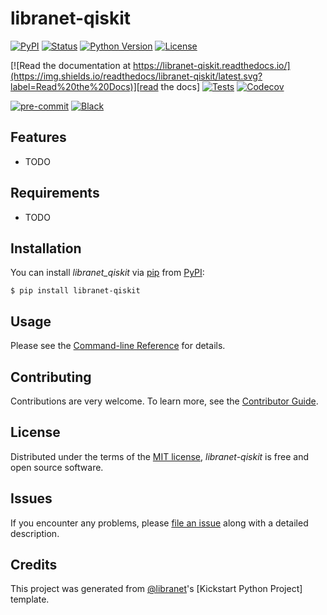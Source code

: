# libranet-qiskit

[![PyPI](https://img.shields.io/pypi/v/libranet-qiskit.svg)][pypi status]
[![Status](https://img.shields.io/pypi/status/libranet-qiskit.svg)][pypi status]
[![Python Version](https://img.shields.io/pypi/pyversions/libranet-qiskit)][pypi status]
[![License](https://img.shields.io/pypi/l/libranet-qiskit)][license]

[![Read the documentation at https://libranet-qiskit.readthedocs.io/](https://img.shields.io/readthedocs/libranet-qiskit/latest.svg?label=Read%20the%20Docs)][read the docs]
[![Tests](https://github.com/woutervh/libranet-qiskit/workflows/Tests/badge.svg)][tests]
[![Codecov](https://codecov.io/gh/woutervh/libranet-qiskit/branch/main/graph/badge.svg)][codecov]

[![pre-commit](https://img.shields.io/badge/pre--commit-enabled-brightgreen?logo=pre-commit&logoColor=white)][pre-commit]
[![Black](https://img.shields.io/badge/code%20style-black-000000.svg)][black]

[pypi status]: https://pypi.org/project/libranet-qiskit/
[read the docs]: https://libranet-qiskit.readthedocs.io/
[tests]: https://github.com/woutervh/libranet-qiskit/actions?workflow=Tests
[codecov]: https://app.codecov.io/gh/woutervh/libranet-qiskit
[pre-commit]: https://github.com/pre-commit/pre-commit
[black]: https://github.com/psf/black

## Features

- TODO

## Requirements

- TODO

## Installation

You can install _libranet_qiskit_ via [pip] from [PyPI]:

```console
$ pip install libranet-qiskit
```

## Usage

Please see the [Command-line Reference] for details.

## Contributing

Contributions are very welcome.
To learn more, see the [Contributor Guide].

## License

Distributed under the terms of the [MIT license][license],
_libranet-qiskit_ is free and open source software.

## Issues

If you encounter any problems,
please [file an issue] along with a detailed description.

## Credits

This project was generated from [@libranet]'s [Kickstart Python Project] template.

[@libranet]: https://github.com/libranet
[pypi]: https://pypi.org/
[kickstatr python project]: https://github.com/libranet/kickstart-python-project
[file an issue]: https://github.com/woutervh/libranet-qiskit/issues
[pip]: https://pip.pypa.io/

<!-- github-only -->

[license]: https://github.com/woutervh/libranet-qiskit/blob/main/docs/license.md
[contributor guide]: https://github.com/woutervh/libranet-qiskit/blob/main/docs/contributing.md
[command-line reference]: https://libranet-qiskit.readthedocs.io/en/latest/usage.html
